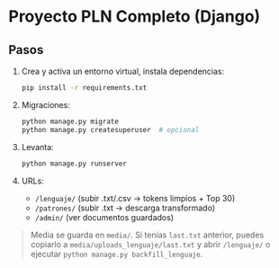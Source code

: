 # Proyecto PLN Completo (Django)
## Pasos
1) Crea y activa un entorno virtual, instala dependencias:
   ```bash
   pip install -r requirements.txt
   ```
2) Migraciones:
   ```bash
   python manage.py migrate
   python manage.py createsuperuser  # opcional
   ```
3) Levanta:
   ```bash
   python manage.py runserver
   ```
4) URLs:
   
   - `/lenguaje/` (subir .txt/.csv → tokens limpios + Top 30)
   - `/patrones/` (subir .txt → descarga transformado)
   - `/admin/` (ver documentos guardados)
> Media se guarda en `media/`. Si tenías `last.txt` anterior, puedes copiarlo a `media/uploads_lenguaje/last.txt` y abrir `/lenguaje/` o ejecutar `python manage.py backfill_lenguaje`.
